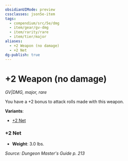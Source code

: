 ```yaml
---
obsidianUIMode: preview
cssclasses: json5e-item
tags:
  - compendium/src/5e/dmg
  - item/gear/gv-dmg
  - item/rarity/rare
  - item/tier/major
aliases:
  - +2 Weapon (no damage)
  - +2 Net
dg-publish: true
---
```

# +2 Weapon (no damage)
*GV|DMG, major, rare*  


You have a +2 bonus to attack rolls made with this weapon.

**Variants**:
- [+2 Net](#+2%20Net)

### +2 Net

- **Weight**: 3.0 lbs.


*Source: Dungeon Master's Guide p. 213*